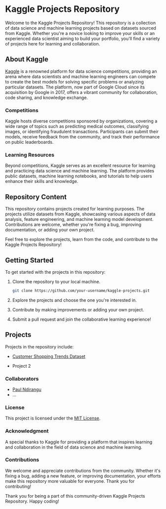 # Kaggle Projects Repository

Welcome to the Kaggle Projects Repository! This repository is a collection of data science and machine learning projects based on datasets sourced from Kaggle. Whether you're a novice looking to improve your skills or an experienced data scientist aiming to build your portfolio, you'll find a variety of projects here for learning and collaboration.

## About Kaggle

[Kaggle](https://www.kaggle.com/) is a renowned platform for data science competitions, providing an arena where data scientists and machine learning engineers can compete to create the best models for solving specific problems or analyzing particular datasets. The platform, now part of Google Cloud since its acquisition by Google in 2017, offers a vibrant community for collaboration, code sharing, and knowledge exchange.

### Competitions

Kaggle hosts diverse competitions sponsored by organizations, covering a wide range of topics such as predicting medical outcomes, classifying images, or identifying fraudulent transactions. Participants can submit their models, receive feedback from the community, and track their performance on public leaderboards.

### Learning Resources

Beyond competitions, Kaggle serves as an excellent resource for learning and practicing data science and machine learning. The platform provides public datasets, machine learning notebooks, and tutorials to help users enhance their skills and knowledge.

## Repository Content

This repository contains projects created for learning purposes. The projects utilize datasets from Kaggle, showcasing various aspects of data analysis, feature engineering, and machine learning model development. Contributions are welcome, whether you're fixing a bug, improving documentation, or adding your own project.

Feel free to explore the projects, learn from the code, and contribute to the Kaggle Projects Repository!

## Getting Started

To get started with the projects in this repository:

1. Clone the repository to your local machine.
   ```bash
   git clone https://github.com/your-username/kaggle-projects.git
   ```

2. Explore the projects and choose the one you're interested in.

3. Contribute by making improvements or adding your own project.

4. Submit a pull request and join the collaborative learning experience!


## Projects 
Projects in the repository include:
* [Customer Shopping Trends Dataset]()

* Project 2


### Collaborators
- [Paul Ndirangu](https://github.com/Paul-Ndirangu/)
- ...

### License
This project is licensed under the [MIT License](LICENSE.md).

### Acknowledgment
A special thanks to Kaggle for providing a platform that inspires learning and collaboration in the field of data science and machine learning.

### Contributions
We welcome and appreciate contributions from the community. Whether it's fixing a bug, adding a new feature, or improving documentation, your efforts make this repository more valuable for everyone. Thank you for contributing!

Thank you for being a part of this community-driven Kaggle Projects Repository. Happy coding!